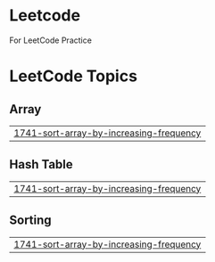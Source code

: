 # Leetcode
For LeetCode Practice

<!---LeetCode Topics Start-->
# LeetCode Topics
## Array
|  |
| ------- |
| [1741-sort-array-by-increasing-frequency](https://github.com/fchoi1/Leetcode/tree/master/1741-sort-array-by-increasing-frequency) |
## Hash Table
|  |
| ------- |
| [1741-sort-array-by-increasing-frequency](https://github.com/fchoi1/Leetcode/tree/master/1741-sort-array-by-increasing-frequency) |
## Sorting
|  |
| ------- |
| [1741-sort-array-by-increasing-frequency](https://github.com/fchoi1/Leetcode/tree/master/1741-sort-array-by-increasing-frequency) |
<!---LeetCode Topics End-->